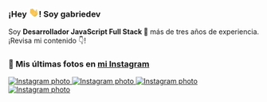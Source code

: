 <h3>¡Hey <img src="https://raw.githubusercontent.com/ABSphreak/ABSphreak/master/gifs/Hi.gif" width="20px" decondig="async">! Soy gabriedev</h3>

<p>Soy <strong>Desarrollador JavaScript Full Stack 🚀</strong> más de tres años de experiencia.<br />¡Revisa mi contenido 👇!</p>

### 📸 Mis últimas fotos en [mi Instagram](https://instagram.com/gabrie.dev)


<a href='https://instagram.com/p/CzMY3lzxgmx' target='_blank'>
  <img width='20%' src='https://instagram.flhr13-1.fna.fbcdn.net/v/t51.2885-15/398916226_819142863293745_2426123683154743297_n.webp?stp=dst-jpg_e35&_nc_ht=instagram.flhr13-1.fna.fbcdn.net&_nc_cat=109&_nc_ohc=zDK8QAVuTWIAX9-ZbXN&edm=APU89FABAAAA&ccb=7-5&oh=00_AfChbr7Buk7qgdtOqn8Vn-waCOYIFWfXPS_fH41KIPSGfg&oe=654F2169&_nc_sid=bc0c2c' alt='Instagram photo' />
</a>
<a href='https://instagram.com/p/CygbQv4uqxM' target='_blank'>
  <img width='20%' src='https://instagram.flhr13-1.fna.fbcdn.net/v/t51.2885-15/391525959_236593062741789_5868561716480810596_n.webp?stp=dst-jpg_e35&_nc_ht=instagram.flhr13-1.fna.fbcdn.net&_nc_cat=109&_nc_ohc=oxnUJwIeC8YAX-kSwRa&edm=APU89FABAAAA&ccb=7-5&oh=00_AfDqrKRCErAOipXoUvzsbuoGy1BICzkoiy8jMtqoOrjKaQ&oe=654F2E25&_nc_sid=bc0c2c' alt='Instagram photo' />
</a>
<a href='https://instagram.com/p/CxTmOF6vN8M' target='_blank'>
  <img width='20%' src='https://instagram.flhr13-1.fna.fbcdn.net/v/t51.2885-15/378565944_323878180141713_8920720304536029091_n.jpg?stp=dst-jpg_e15&_nc_ht=instagram.flhr13-1.fna.fbcdn.net&_nc_cat=109&_nc_ohc=Vp1KA_VLHIQAX-nzZfY&edm=APU89FABAAAA&ccb=7-5&oh=00_AfDi6bwPObwgNUZHg20Gyk6KcMm2kSqLAnGOymH-lJ-bOg&oe=654E2058&_nc_sid=bc0c2c' alt='Instagram photo' />
</a>
<a href='https://instagram.com/p/CxLlYVlupp3' target='_blank'>
  <img width='20%' src='https://instagram.flhr13-1.fna.fbcdn.net/v/t51.2885-15/377997579_196784406648750_7872949112471886655_n.webp?stp=dst-jpg_e35&_nc_ht=instagram.flhr13-1.fna.fbcdn.net&_nc_cat=106&_nc_ohc=uMeZFKctp_cAX-BQjw5&edm=APU89FABAAAA&ccb=7-5&oh=00_AfDl2o3nMYX1DXqy8uQLDvoTF6_WARicwnZ0OfBvpsGHLg&oe=654D8B5B&_nc_sid=bc0c2c' alt='Instagram photo' />
</a>
